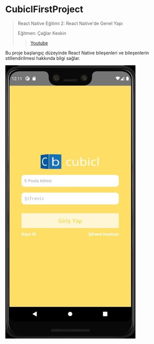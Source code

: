 # CubiclFirstProject

> React Native Eğitimi 2: React Native'de Genel Yapı
>
> Eğitmen: Çağlar Keskin
>
> > [Youtube](https://www.youtube.com/playlist?list=PLVC2E6Si8ML4g7yOhVtVYxEq1ArFhiNN-)

Bu proje başlangıç düzeyinde React Native bileşenleri ve bileşenlerin stillendirilmesi hakkında bilgi sağlar.

![CubiclFirstProject Görseli](./img/ekran-alintisi.jpg)
